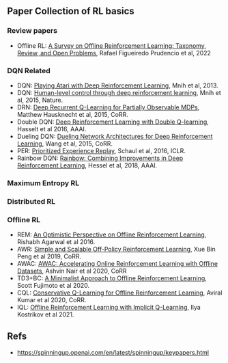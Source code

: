 

## Paper Collection of RL basics

### Review papers

* Offline RL: [A Survey on Offline Reinforcement Learning: Taxonomy, Review, and Open Problems](https://arxiv.org/abs/2203.01387), Rafael Figueiredo Prudencio et al, 2022

### DQN Related

* DQN: [Playing Atari with Deep Reinforcement Learning](https://arxiv.org/abs/1312.5602), Mnih et al, 2013. 
* DQN: [Human-level control through deep reinforcement learning](https://www.nature.com/articles/nature14236), Mnih et al, 2015, Nature. 
* DRN: [Deep Recurrent Q-Learning for Partially Observable MDPs](https://arxiv.org/abs/1507.06527), Matthew Hausknecht et al, 2015, CoRR.
* Double DQN: [Deep Reinforcement Learning with Double Q-learning](https://arxiv.org/abs/1509.06461), Hasselt et al 2016, AAAI.
* Dueling DQN: [Dueling Network Architectures for Deep Reinforcement Learning](https://arxiv.org/abs/1511.06581), Wang et al, 2015, CoRR.
* PER: [Prioritized Experience Replay](https://arxiv.org/abs/1511.05952), Schaul et al, 2016, ICLR.
* Rainbow DQN: [Rainbow: Combining Improvements in Deep Reinforcement Learning](https://ojs.aaai.org/index.php/AAAI/article/view/11796), Hessel et al, 2018, AAAI.

### Maximum Entropy RL



### Distributed RL



### Offline RL

* REM: [An Optimistic Perspective on Offline Reinforcement Learning](https://arxiv.org/abs/1907.04543), Rishabh Agarwal et al 2016.
* AWR: [Simple and Scalable Off-Policy Reinforcement Learning](https://arxiv.org/abs/1910.00177), Xue Bin Peng et al 2019, CoRR.
* AWAC: [AWAC: Accelerating Online Reinforcement Learning with Offline Datasets](https://arxiv.org/abs/2006.09359), Ashvin Nair et al 2020, CoRR
* TD3+BC: [A Minimalist Approach to Offline Reinforcement Learning](https://arxiv.org/abs/2106.06860), Scott Fujimoto et al 2020.
* CQL: [Conservative Q-Learning for Offline Reinforcement Learning](https://arxiv.org/abs/2006.04779), Aviral Kumar et al 2020, CoRR.
* IQL: [Offline Reinforcement Learning with Implicit Q-Learning](https://arxiv.org/abs/2110.06169), Ilya Kostrikov et al 2021.

## Refs

* https://spinningup.openai.com/en/latest/spinningup/keypapers.html
